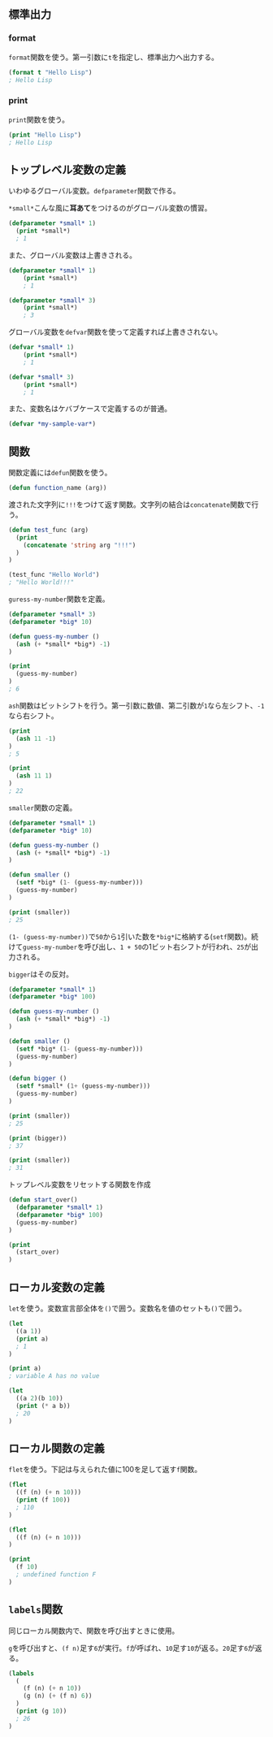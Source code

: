 ## 標準出力

### format

`format`関数を使う。第一引数に`t`を指定し、標準出力へ出力する。

```lisp
(format t "Hello Lisp")
; Hello Lisp
```

### print

`print`関数を使う。

```lisp
(print "Hello Lisp")
; Hello Lisp
```

## トップレベル変数の定義

いわゆるグローバル変数。`defparameter`関数で作る。

`*small*`こんな風に**耳あて**をつけるのがグローバル変数の慣習。

```lisp
(defparameter *small* 1)
  (print *small*)
  ; 1
```

また、グローバル変数は上書きされる。

```lisp
(defparameter *small* 1)
	(print *small*)
	; 1

(defparameter *small* 3)
	(print *small*)
	; 3
```

グローバル変数を`defvar`関数を使って定義すれば上書きされない。

```lisp
(defvar *small* 1)
	(print *small*)
	; 1

(defvar *small* 3)
	(print *small*)
	; 1
```

また、変数名はケバブケースで定義するのが普通。

```lisp
(defvar *my-sample-var*)
```

## 関数

関数定義には`defun`関数を使う。

```lisp
(defun function_name (arg))
```

渡された文字列に`!!!`をつけて返す関数。文字列の結合は`concatenate`関数で行う。

```lisp
(defun test_func (arg)
  (print
    (concatenate 'string arg "!!!")
  )
)

(test_func "Hello World")
; "Hello World!!!"
```

`guress-my-number`関数を定義。

```lisp
(defparameter *small* 3)
(defparameter *big* 10)

(defun guess-my-number ()
  (ash (+ *small* *big*) -1)
)

(print
  (guess-my-number)
)
; 6
```

`ash`関数はビットシフトを行う。第一引数に数値、第二引数が`1`なら左シフト、`-1`なら右シフト。

```lisp
(print
  (ash 11 -1)
)
; 5

(print
  (ash 11 1)
)
; 22
```

`smaller`関数の定義。

```lisp
(defparameter *small* 1)
(defparameter *big* 10)

(defun guess-my-number ()
  (ash (+ *small* *big*) -1)
)

(defun smaller ()
  (setf *big* (1- (guess-my-number)))
  (guess-my-number)
)

(print (smaller))
; 25
```

`(1- (guess-my-number))`で`50`から`1`引いた数を`*big*`に格納する(`setf`関数)。続けて`guess-my-number`を呼び出し、`1 + 50`の1ビット右シフトが行われ、`25`が出力される。

`bigger`はその反対。

```lisp
(defparameter *small* 1)
(defparameter *big* 100)

(defun guess-my-number ()
  (ash (+ *small* *big*) -1)
)

(defun smaller ()
  (setf *big* (1- (guess-my-number)))
  (guess-my-number)
)

(defun bigger ()
  (setf *small* (1+ (guess-my-number)))
  (guess-my-number)
)

(print (smaller))
; 25

(print (bigger))
; 37

(print (smaller))
; 31
```

トップレベル変数をリセットする関数を作成

```lisp
(defun start_over()
  (defparameter *small* 1)
  (defparameter *big* 100)
  (guess-my-number)
)

(print
  (start_over)
)
```

## ローカル変数の定義

`let`を使う。変数宣言部全体を`()`で囲う。変数名を値のセットも`()`で囲う。

```lisp
(let
  ((a 1))
  (print a)
  ; 1
)

(print a)
; variable A has no value
```

```lisp
(let
  ((a 2)(b 10))
  (print (* a b))
  ; 20
)
```

## ローカル関数の定義

`flet`を使う。下記は与えられた値に100を足して返す`f`関数。

```lisp
(flet
  ((f (n) (+ n 10)))
  (print (f 100))
  ; 110
)
```

```lisp
(flet
  ((f (n) (+ n 10)))
)

(print
  (f 10)
  ; undefined function F
)
```

## `labels`関数

同じローカル関数内で、関数を呼び出すときに使用。

`g`を呼び出すと、`(f n)`足す`6`が実行。`f`が呼ばれ、`10`足す`10`が返る。`20`足す`6`が返る。

```lisp
(labels
  (
    (f (n) (+ n 10))
    (g (n) (+ (f n) 6))
  )
  (print (g 10))
  ; 26
)
```

